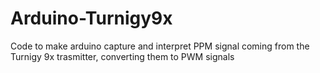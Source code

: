 # Arduino-Turnigy9x
Code to make arduino capture and interpret PPM signal coming from the Turnigy 9x trasmitter, converting them to PWM signals
